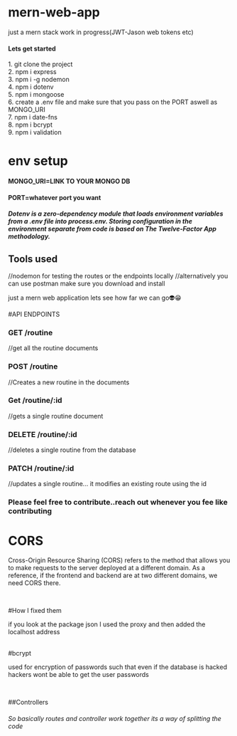 # mern-web-app
just a mern stack work in progress(JWT-Jason web tokens etc)

 <h4>Lets get started</h4>
 1. git clone the project </br>
 2. npm i express </br>
 3. npm i -g nodemon </br>
 4. npm i dotenv</br>
 5. npm i mongoose </br>
 6. create a .env file and make sure that you pass on the PORT aswell as MONGO_URI </br>
 7. npm i date-fns </br>
 8. npm i bcrypt </br>
 9. npm i validation </br>

 # env setup
 <h4>MONGO_URI=LINK TO YOUR MONGO DB</h4>
 <h4>PORT=whatever port you want</h4>
 
 <h5>Dotenv is a zero-dependency module that loads environment variables
 from a .env file into process.env. Storing configuration in the environment
separate from code is based on The Twelve-Factor App methodology.
</h5>
 <h2>Tools used</h2>
  //nodemon for testing the routes or the endpoints locally
  //alternatively you can use postman make sure you download and install

<p>just a mern web application lets see how far we can go👽😁</>

#API ENDPOINTS 

  <h3>GET /routine</h3> //get all the routine documents
  
  <h3>POST /routine</h3> //Creates a new routine in the documents
  
  <h3>Get /routine/:id</h3> //gets a single routine document
  
  <h3>DELETE /routine/:id</h3> //deletes a single routine from the database
  
  <h3>PATCH /routine/:id</h3> //updates a single routine... it modifies an existing route using the id 

<h3>Please feel free to contribute..reach out whenever you fee like contributing</h3>
 
<h1>CORS</h1> 
  <p>Cross-Origin Resource Sharing (CORS) refers to the method that allows you to make requests to the server deployed at a different domain. As a reference, 
  if the frontend and backend are at two different domains, we need CORS there.</p> </br>

 #How I fixed them
  <p>if you look at the package json I used the proxy and then added 
  the localhost address</p> </br>
 #bcrypt 
 <p>used for encryption of passwords such that even if the database is hacked
   hackers wont be able to get the user passwords</p> </br>

##Controllers
 <h6>So basically routes and controller work together its a way
 of splitting the code</h6>

